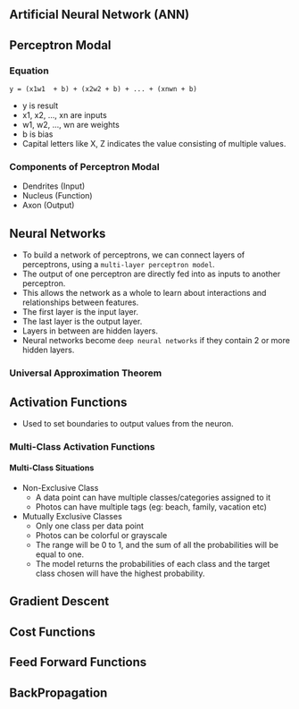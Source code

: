 Artificial Neural Network (ANN)
---

## Perceptron Modal

### Equation

`y = (x1w1  + b) + (x2w2 + b) + ... + (xnwn + b)`

- y is result
- x1, x2, ..., xn are inputs
- w1, w2, ..., wn are weights
- b is bias
- Capital letters like X, Z indicates the value consisting of multiple values.

### Components of Perceptron Modal

- Dendrites (Input)
- Nucleus (Function)
- Axon (Output)

## Neural Networks

- To build a network of perceptrons, we can connect layers of perceptrons, using a `multi-layer perceptron model`.
- The output of one perceptron are  directly fed into as inputs to another perceptron.
- This allows the network as a whole to learn about interactions and relationships between features.
- The first layer is the input layer.
- The last layer is the output layer.
- Layers in between are hidden layers.
- Neural networks become `deep neural networks` if they contain 2 or more hidden layers.

### Universal Approximation Theorem

## Activation Functions

- Used to set boundaries to output values from the neuron.

### Multi-Class Activation Functions

#### Multi-Class Situations

- Non-Exclusive Class
    - A data point can have multiple classes/categories assigned to it
    - Photos can have multiple tags (eg: beach, family, vacation etc)
- Mutually Exclusive Classes
    - Only one class per data point
    - Photos can be colorful or grayscale
    - The range will be 0 to 1, and the sum of all the probabilities will be equal to one.
    - The model returns the probabilities of each class and the target class chosen will have the highest probability.

## Gradient Descent

## Cost Functions

## Feed Forward Functions

## BackPropagation



